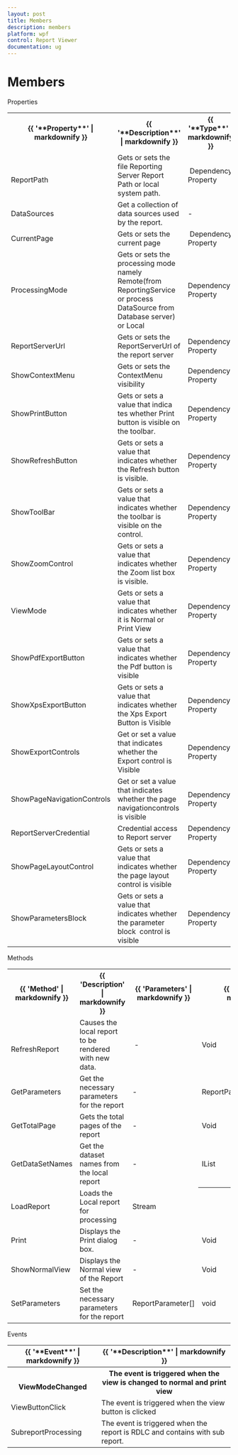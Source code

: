 ```yaml
---
layout: post
title: Members
description: members
platform: wpf
control: Report Viewer
documentation: ug
---
```


# Members

Properties 

<table>
<tr>
<th>
{{ '**Property**' | markdownify }}</th><th>
{{ '**Description**' | markdownify }}</th><th>
{{ '**Type**' | markdownify }}</th><th>
{{ '**Data Type**' | markdownify }}</th></tr>
<tr>
<td>
<br>ReportPath</td><td>
Gets or sets the file Reporting Server Report Path or local system path.</td><td>
 Dependency Property</td><td>
string </td></tr>
<tr>
<td>
DataSources</td><td>
Get a collection of data sources used by the report.</td><td>
-</td><td>
ReportDataSourceCollection</td></tr>
<tr>
<td>
CurrentPage</td><td>
Gets or sets the current page</td><td>
 Dependency Property</td><td>
Int</td></tr>
<tr>
<td>
ProcessingMode</td><td>
Gets or sets the processing mode namely Remote(from ReportingService or process DataSource from Database server) or Local</td><td>
Dependency Property </td><td>
Enum</td></tr>
<tr>
<td>
ReportServerUrl</td><td>
Gets or sets the ReportServerUrl of the report server</td><td>
Dependency Property </td><td>
String</td></tr>
<tr>
<td>
ShowContextMenu</td><td>
Gets or sets the ContextMenu visibility</td><td>
Dependency Property </td><td>
Boolean</td></tr>
<tr>
<td>
ShowPrintButton</td><td>
Gets or sets a value that indica tes whether Print button is visible on the toolbar.</td><td>
Dependency Property </td><td>
Boolean</td></tr>
<tr>
<td>
ShowRefreshButton</td><td>
Gets or sets a value that indicates whether the Refresh button is visible.</td><td>
Dependency Property </td><td>
Boolean</td></tr>
<tr>
<td>
ShowToolBar</td><td>
Gets or sets a value that indicates whether the toolbar is visible on the control.</td><td>
Dependency Property </td><td>
Boolean</td></tr>
<tr>
<td>
ShowZoomControl</td><td>
Gets or sets a value that indicates whether the Zoom list box is visible.</td><td>
Dependency Property </td><td>
Boolean</td></tr>
<tr>
<td>
ViewMode</td><td>
Gets or sets a value that indicates whether it is Normal or Print View</td><td>
Dependency Property</td><td>
enum</td></tr>
<tr>
<td>
ShowPdfExportButton</td><td>
Gets or sets a value that indicates whether the Pdf button is visible </td><td>
Dependency Property</td><td>
Boolean</td></tr>
<tr>
<td>
ShowXpsExportButton</td><td>
Gets or sets a value that indicates whether the Xps Export Button is Visible</td><td>
Dependency Property</td><td>
Boolean</td></tr>
<tr>
<td>
ShowExportControls</td><td>
Get or set a value that indicates whether the Export control is Visible</td><td>
Dependency Property</td><td>
Boolean</td></tr>
<tr>
<td>
ShowPageNavigationControls</td><td>
Get or set a value that indicates whether the page navigationcontrols is visible</td><td>
Dependency Property</td><td>
Boolean</td></tr>
<tr>
<td>
ReportServerCredential</td><td>
Credential access to Report server</td><td>
Dependency Property</td><td>
ICredentials</td></tr>
<tr>
<td>
ShowPageLayoutControl</td><td>
Gets or sets a value that indicates whether the page layout control is visible</td><td>
Dependency Property</td><td>
Boolean</td></tr>
<tr>
<td>
ShowParametersBlock</td><td>
Gets or sets a value that indicates whether the parameter block  control is visible</td><td>
Dependency Property</td><td>
Boolean</td></tr>
</table>

Methods

<table>
<tr>
<th>

{{ '**Method**' | markdownify }}</th><th>
{{ '**Description**' | markdownify }}</th><th>
{{ '**Parameters**' | markdownify }}</th><th>
{{ '**Return Type**' | markdownify }}</th></tr>
<tr>
<td>
<br>RefreshReport</td><td>
Causes the local report to be rendered with new data.</td><td>
 -</td><td>
Void</td></tr>
<tr>
<td>
GetParameters</td><td>
Get the necessary parameters for the report</td><td>
-</td><td>
ReportParameterInfoCollection</td></tr>
<tr>
<td>
GetTotalPage</td><td>
Gets the total pages of the report</td><td>
-</td><td>
Void</td></tr>
<tr>
<td>
GetDataSetNames</td><td>
Get the dataset names from the local report</td><td>
-</td><td>
IList<string></td></tr>
<tr>
<td>
LoadReport</td><td>
Loads the Local report for processing</td><td>
Stream</th><th>
void</td></tr>
<tr>
<td>
Print</td><td>
Displays the Print dialog box.</td><td>
-</td><td>
Void</td></tr>
<tr>
<td>
ShowNormalView</td><td>
Displays the Normal view of the Report</td><td>
-</td><td>
Void</td></tr>
<tr>
<td>
SetParameters</td><td>
Set the necessary parameters for the report</td><td>
ReportParameter[]</td><td>
void</td></tr>
</table>

Events

<table>
<tr>
<th>
{{ '**Event**' | markdownify }}</th><th>
{{ '**Description**' | markdownify }}</th></tr>
<tr>
<th>
<br>ViewModeChanged</th><th>
The event is triggered when the view is changed to normal and print view</th></tr>
<tr>
<td>
ViewButtonClick</td><td>
The event is triggered when the view button is clicked</td></tr>
<tr>
<td>
SubreportProcessing</td><td>
The event is triggered when the report is RDLC and contains with sub report.</th></tr>
</table>


